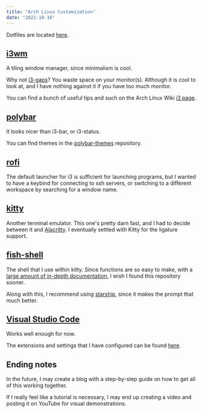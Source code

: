 ```yaml
---
title: "Arch Linux Customization"
date: "2022-10-16"
---
```


Dotfiles are located [here](https://github.com/Xithrius/dotfiles).

## [i3wm](https://github.com/i3/i3)

A tiling window manager, since minimalism is cool.

Why not [i3-gaps](https://github.com/Airblader/i3)? You waste space on your monitor(s). Although it is cool to look at, and I have nothing against it if you have too much monitor.

You can find a bunch of useful tips and such on the Arch Linux Wiki [i3 page](https://wiki.archlinux.org/title/I3).

## [polybar](https://github.com/polybar/polybar)

It looks nicer than i3-bar, or i3-status.

You can find themes in the [polybar-themes](https://github.com/adi1090x/polybar-themes) repository.

## [rofi](https://github.com/davatorium/rofi)

The default launcher for i3 is sufficient for launching programs, but I wanted to have a keybind for connecting to ssh servers, or switching to a different workspace by searching for a window name.

## [kitty](https://github.com/kovidgoyal/kitty)

Another terminal emulator. This one's pretty darn fast, and I had to decide between it and [Alacritty](https://github.com/alacritty/alacritty). I eventually settled with Kitty for the ligature support.

## [fish-shell](https://github.com/fish-shell/fish-shell)

The shell that I use within kitty. Since functions are so easy to make, with a [large amount of in-depth documentation](https://fishshell.com/), I wish I found this repository sooner.

Along with this, I recommend using [starship](https://github.com/starship/starship), since it makes the prompt that much better.

## [Visual Studio Code](https://github.com/Microsoft/vscode)

Works well enough for now.

The extensions and settings that I have configured can be found [here](https://xithrius.cloud/blog/vscode-settings).

## Ending notes

In the future, I may create a blog with a step-by-step guide on how to get all of this working together.

If I really feel like a tutorial is necessary, I may end up creating a video and posting it on YouTube for visual demonstrations.
